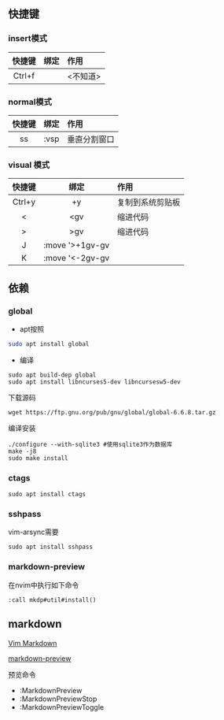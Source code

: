 ## 快捷键
### insert模式

|快捷键| 绑定 | 作用 |
|:-----:|:----:|:-----|
|Ctrl+f| <Right> | <不知道> |


### normal模式
|快捷键| 绑定 | 作用 |
|:-----:|:----:|:----|
|<leader>ss|:vsp<CR>|垂直分割窗口|


### visual 模式
 快捷键| 绑定 | 作用 |
|:------:|:------:|:------|
|Ctrl+y| +y |复制到系统剪贴板|
|<     | <gv  |缩进代码|
|>     | >gv  |缩进代码|
|J     |:move '>+1<CR>gv-gv| |
|K     |:move '<-2<CR>gv-gv| |

## 依赖
### global
* apt按照
```bash
sudo apt install global
```
* 编译
```
sudo apt build-dep global
sudo apt install libncurses5-dev libncursesw5-dev
```

下载源码
```
wget https://ftp.gnu.org/pub/gnu/global/global-6.6.8.tar.gz
```

编译安装
```
./configure --with-sqlite3 #使用sqlite3作为数据库
make -j8
sudo make install
```
### ctags
```
sudo apt install ctags
```
### sshpass
vim-arsync需要
```
sudo apt install sshpass
```
### markdown-preview
在nvim中执行如下命令
```
:call mkdp#util#install()
```



## markdown
[Vim Markdown](https://github.com/preservim/vim-markdown)

[markdown-preview](https://github.com/iamcco/markdown-preview.nvim)

预览命令
* :MarkdownPreview
* :MarkdownPreviewStop
* :MarkdownPreviewToggle


